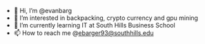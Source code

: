 - 👋 Hi, I’m @evanbarg
- 👀 I’m interested in backpacking, crypto currency and gpu mining
- 🌱 I’m currently learning IT at South Hills Business School
- 📫 How to reach me @ebarger93@southhills.edu

<!---
evanbarg/evanbarg is a ✨ special ✨ repository because its `README.md` (this file) appears on your GitHub profile.
You can click the Preview link to take a look at your changes.
--->
